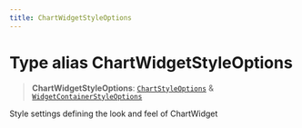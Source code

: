 ```yaml
---
title: ChartWidgetStyleOptions
---
```


# Type alias ChartWidgetStyleOptions

> **ChartWidgetStyleOptions**: [`ChartStyleOptions`](type-alias.ChartStyleOptions.md) & [`WidgetContainerStyleOptions`](../../sdk-ui/interfaces/interface.WidgetContainerStyleOptions.md)

Style settings defining the look and feel of ChartWidget
